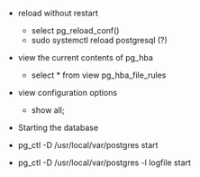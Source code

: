- reload without restart
  - select pg_reload_conf()
  - sudo systemctl reload postgresql (?)

- view the current contents of pg_hba
  - select * from view pg_hba_file_rules

- view configuration options
    - show all;


-  Starting the database
  - pg_ctl -D /usr/local/var/postgres start
  - pg_ctl -D /usr/local/var/postgres -l logfile start 
